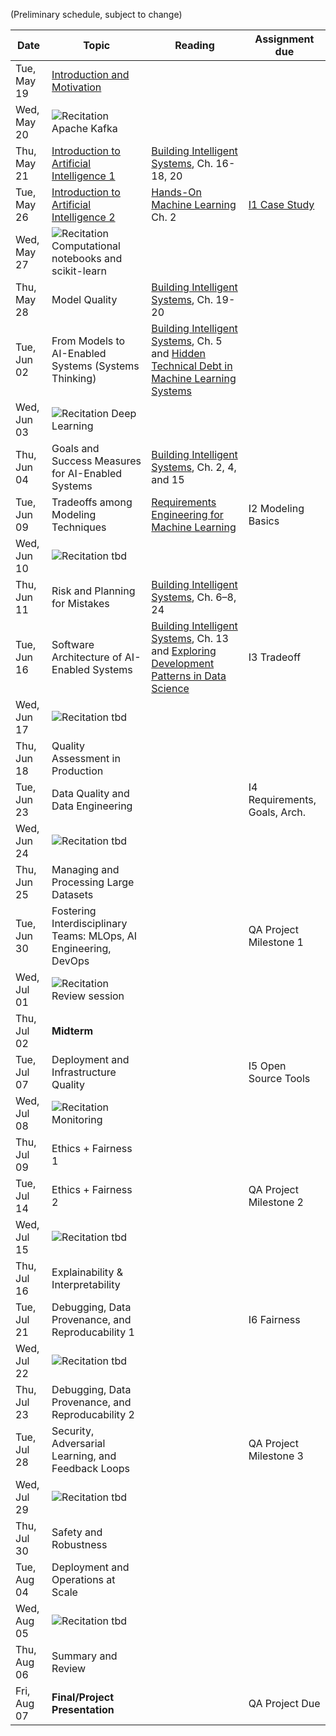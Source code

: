 
(Preliminary schedule, subject to change)

| Date  | Topic | Reading | Assignment due |
| -     | -     | -       | -              |
| Tue, May 19| [Introduction and Motivation](https://ckaestne.github.io/seai/S2020/slides/01_introduction/intro.html#/) |  |  |
| Wed, May 20| ![Recitation](https://img.shields.io/badge/-rec-Yellow.svg) Apache Kafka |  |  |
| Thu, May 21| [Introduction to Artificial Intelligence 1](https://ckaestne.github.io/seai/S2020/slides/02_aibasics1/introml.html) | [Building Intelligent Systems](https://cmu.primo.exlibrisgroup.com/permalink/01CMU_INST/6lpsnm/alma991019649190004436), Ch. 16-18, 20 |  |
| Tue, May 26| [Introduction to Artificial Intelligence 2](https://ckaestne.github.io/seai/S2020/slides/03_aibasics2/aioverview.html) | [Hands-On Machine Learning](https://cmu.primo.exlibrisgroup.com/permalink/01CMU_INST/6lpsnm/alma991019665684604436) Ch. 2 | [I1 Case Study](https://github.com/ckaestne/seai/blob/S2020/assignments/I1_case_study.md) |
| Wed, May 27| ![Recitation](https://img.shields.io/badge/-rec-Yellow.svg) Computational notebooks and scikit-learn |  |  |
| Thu, May 28| Model Quality | [Building Intelligent Systems](https://cmu.primo.exlibrisgroup.com/permalink/01CMU_INST/6lpsnm/alma991019649190004436), Ch. 19-20 |  |
| Tue, Jun 02| From Models to AI-Enabled Systems (Systems Thinking) | [Building Intelligent Systems](https://cmu.primo.exlibrisgroup.com/permalink/01CMU_INST/6lpsnm/alma991019649190004436), Ch. 5 and [Hidden Technical Debt in Machine Learning Systems](http://papers.nips.cc/paper/5656-hidden-technical-debt-in-machine-learning-systems.pdf) |  |
| Wed, Jun 03| ![Recitation](https://img.shields.io/badge/-rec-Yellow.svg) Deep Learning |  |  |
| Thu, Jun 04| Goals and Success Measures for AI-Enabled Systems | [Building Intelligent Systems](https://cmu.primo.exlibrisgroup.com/permalink/01CMU_INST/6lpsnm/alma991019649190004436), Ch. 2, 4, and 15 |  |
| Tue, Jun 09| Tradeoffs among Modeling Techniques | [Requirements Engineering for Machine Learning](https://arxiv.org/pdf/1908.04674.pdf) | I2 Modeling Basics |
| Wed, Jun 10| ![Recitation](https://img.shields.io/badge/-rec-Yellow.svg) tbd |  |  |
| Thu, Jun 11| Risk and Planning for Mistakes | [Building Intelligent Systems](https://cmu.primo.exlibrisgroup.com/permalink/01CMU_INST/6lpsnm/alma991019649190004436), Ch. 6–8, 24 |  |
| Tue, Jun 16| Software Architecture of AI-Enabled Systems | [Building Intelligent Systems](https://cmu.primo.exlibrisgroup.com/permalink/01CMU_INST/6lpsnm/alma991019649190004436), Ch. 13 and [Exploring Development Patterns in Data Science](https://www.theorylane.com/2017/10/20/some-development-patterns-in-data-science/) | I3 Tradeoff  |
| Wed, Jun 17| ![Recitation](https://img.shields.io/badge/-rec-Yellow.svg) tbd |  |  |
| Thu, Jun 18| Quality Assessment in Production |  |  |
| Tue, Jun 23| Data Quality and Data Engineering |  | I4 Requirements, Goals, Arch. |
| Wed, Jun 24| ![Recitation](https://img.shields.io/badge/-rec-Yellow.svg) tbd |  |  |
| Thu, Jun 25| Managing and Processing Large Datasets |  |  |
| Tue, Jun 30| Fostering Interdisciplinary Teams: MLOps, AI Engineering, DevOps |  | QA Project Milestone 1 |
| Wed, Jul 01| ![Recitation](https://img.shields.io/badge/-rec-Yellow.svg) Review session |  |  |
| Thu, Jul 02| **Midterm** |  |  |
| Tue, Jul 07| Deployment and Infrastructure Quality |  | I5 Open Source Tools |
| Wed, Jul 08| ![Recitation](https://img.shields.io/badge/-rec-Yellow.svg) Monitoring |  |  |
| Thu, Jul 09| Ethics + Fairness 1 |  |  |
| Tue, Jul 14| Ethics + Fairness 2 |  | QA Project Milestone 2 |
| Wed, Jul 15| ![Recitation](https://img.shields.io/badge/-rec-Yellow.svg) tbd |  |  |
| Thu, Jul 16| Explainability & Interpretability |  |  |
| Tue, Jul 21| Debugging, Data Provenance, and Reproducability 1 |  | I6 Fairness |
| Wed, Jul 22| ![Recitation](https://img.shields.io/badge/-rec-Yellow.svg) tbd |  |  |
| Thu, Jul 23| Debugging, Data Provenance, and Reproducability 2 |  |  |
| Tue, Jul 28| Security, Adversarial Learning, and Feedback Loops |  | QA Project Milestone 3 |
| Wed, Jul 29| ![Recitation](https://img.shields.io/badge/-rec-Yellow.svg) tbd |  |  |
| Thu, Jul 30| Safety and Robustness |  |  |
| Tue, Aug 04| Deployment and Operations at Scale |  |  |
| Wed, Aug 05| ![Recitation](https://img.shields.io/badge/-rec-Yellow.svg) tbd |  |  |
| Thu, Aug 06| Summary and Review |  |  |
| Fri, Aug 07| **Final/Project Presentation** |  | QA Project Due |
